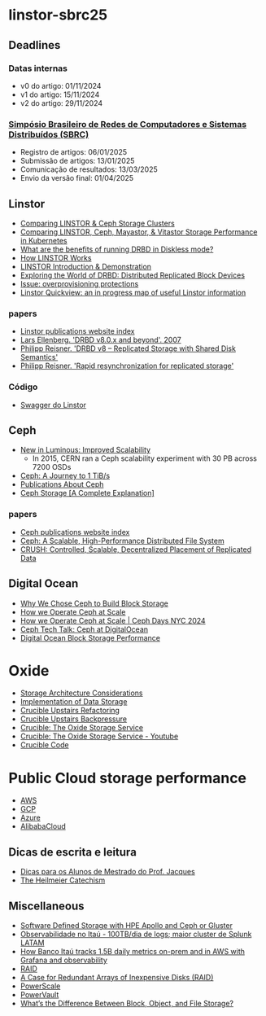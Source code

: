 # linstor-sbrc25

## Deadlines

### Datas internas
- v0 do artigo: 01/11/2024
- v1 do artigo: 15/11/2024
- v2 do artigo: 29/11/2024

### [Simpósio Brasileiro de Redes de Computadores e Sistemas Distribuídos (SBRC)](https://sbrc.sbc.org.br/2025/pt_br/)
- Registro de artigos: 06/01/2025
- Submissão de artigos: 13/01/2025
- Comunicação de resultados: 13/03/2025
- Envio da versão final: 01/04/2025

## Linstor
- [Comparing LINSTOR & Ceph Storage Clusters](https://linbit.com/blog/how-does-linstor-compare-to-ceph/)
- [Comparing LINSTOR, Ceph, Mayastor, & Vitastor Storage Performance in Kubernetes](https://linbit.com/blog/comparing-linstor-ceph-mayastor-vitastor-storage-performance-in-kubernetes/)
- [What are the benefits of running DRBD in Diskless mode?](https://linbit.com/blog/what-are-the-benefits-of-running-drbd-in-diskless-mode/)
- [How LINSTOR Works](https://linbit.com/drbd-user-guide/linstor-guide-1_0-en/#_how_linstor_works)
- [LINSTOR Introduction & Demonstration](https://www.youtube.com/watch?v=-pwQ1Zzm1IE)
- [Exploring the World of DRBD: Distributed Replicated Block Devices](https://www.ktpql.com/distributed-replicated-block-devices/)
- [Issue: overprovisioning protections](https://github.com/LINBIT/linstor-server/issues/377)
- [Linstor Quickview: an in progress map of useful Linstor information](https://drive.google.com/file/d/12ohtcIUb6kirzCUJhsTTATeNUGnvV_sO/view?usp=sharing)

### papers
- [Linstor publications website index](https://linbit.com/drbd-user-guide/users-guide-drbd-8-4/#s-publications)
- [Lars Ellenberg. 'DRBD v8.0.x and beyond'. 2007](./papers/DRBD%208.0.x%20and%20beyond%20-%20Shared-Disk%20semantics%20on%20a%20Shared-Nothing%20Cluster.pdf)
- [Philipp Reisner. 'DRBD v8 – Replicated Storage with Shared Disk Semantics'](./papers/DRBD%20v8%20-%20Replicated%20Storage%20with%20Shared%20Disk%20Semantics.pdf)
- [Philipp Reisner. 'Rapid resynchronization for replicated storage'](./papers/Rapid%20resynchronization%20for%20replicated%20storage.pdf)

### Código
- [Swagger do Linstor](https://app.swaggerhub.com/apis-docs/Linstor/Linstor/1.19.0#/)

## Ceph
- [New in Luminous: Improved Scalability](https://ceph.com/community/new-luminous-scalability/)
    - In 2015, CERN ran a Ceph scalability experiment with 30 PB across 7200 OSDs
- [Ceph: A Journey to 1 TiB/s](https://ceph.io/en/news/blog/2024/ceph-a-journey-to-1tibps/)
- [Publications About Ceph](https://ceph.io/en/news/publications/)
- [Ceph Storage [A Complete Explanation]](https://www.lightbitslabs.com/blog/ceph-storage/)

### papers
- [Ceph publications website index](https://ceph.io/en/news/publications/)
- [Ceph: A Scalable, High-Performance Distributed File System](./papers/Ceph-%20A%20Scalable,%20High-Performance%20Distributed%20File%20System.pdf)
- [CRUSH: Controlled, Scalable, Decentralized Placement of Replicated Data](./papers/CRUSH%20-%20Controlled,%20Scalable,%20Decentralized%20Placement%20of%20Replicated%20Data.pdf)

## Digital Ocean
- [Why We Chose Ceph to Build Block Storage](https://www.digitalocean.com/blog/why-we-chose-ceph-to-build-block-storage)
- [How we Operate Ceph at Scale](https://ceph.com/assets/pdfs/events/2024/ceph-days-nyc/2024%20Ceph%20Day%20NYC%20How%20we%20Operate%20Ceph%20at%20Scale.pdf)
- [How we Operate Ceph at Scale | Ceph Days NYC 2024](https://www.youtube.com/watch?v=FmgZv_f8T8E)
- [Ceph Tech Talk: Ceph at DigitalOcean](https://www.youtube.com/watch?v=k_bTg72eOhU)
- [Digital Ocean Block Storage Performance](https://docs.digitalocean.com/products/volumes/details/features/)

# Oxide
- [Storage Architecture Considerations](https://rfd.shared.oxide.computer/rfd/60)
- [Implementation of Data Storage](https://rfd.shared.oxide.computer/rfd/0177)
- [Crucible Upstairs Refactoring](https://rfd.shared.oxide.computer/rfd/0444)
- [Crucible Upstairs Backpressure](https://rfd.shared.oxide.computer/rfd/0445)
- [Crucible: The Oxide Storage Service](https://oxide.computer/podcasts/oxide-and-friends/1734108)
- [Crucible: The Oxide Storage Service - Youtube](https://www.youtube.com/watch?v=UvEKSqBBcZw)
- [Crucible Code](https://github.com/oxidecomputer/crucible)

# Public Cloud storage performance
- [AWS](https://aws.amazon.com/pt/ebs/provisioned-iops/)
- [GCP](https://cloud.google.com/compute/docs/disks/performance#zonal_pd)
- [Azure](https://learn.microsoft.com/en-us/azure/virtual-machines/disks-types#disk-type-comparison)
- [AlibabaCloud](https://www.alibabacloud.com/help/en/ecs/user-guide/block-storage-performance#section-0hu-6dh-p6f)

## Dicas de escrita e leitura
- [Dicas para os Alunos de Mestrado do Prof. Jacques](http://www.dsc.ufcg.edu.br/~jacques/dicas.htm)
- [The Heilmeier Catechism](https://www.darpa.mil/work-with-us/heilmeier-catechism)

## Miscellaneous
- [Software Defined Storage with HPE Apollo and Ceph or Gluster](https://www.iistech.com/blog/software-defined-storage-with-hpe-apollo-and-ceph-or-gluster)
- [Observabilidade no Itaú - 100TB/dia de logs; maior cluster de Splunk LATAM](https://www.hipsters.tech/observabilidade-no-itau-hipsters-ponto-tech-334/)
- [How Banco Itaú tracks 1.5B daily metrics on-prem and in AWS with Grafana and observability](https://grafana.com/blog/2022/11/28/how-banco-itau-tracks-1.5b-daily-metrics-on-prem-and-in-aws-with-grafana-and-observability/)
- [RAID](https://en.wikipedia.org/wiki/RAID)
- [A Case for Redundant Arrays of Inexpensive Disks (RAID)](https://www.cs.cmu.edu/~garth/RAIDpaper/Patterson88.pdf)
- [PowerScale](https://www.dell.com/pt-br/shop/família-powerscale/sf/powerscale?hve=explore+powerscale)
- [PowerVault](https://www.dell.com/pt-br/shop/storage/sf/powervault?gacd=9687031-14004-5761040-273175705-0&dgc=ST&gad_source=1&gbraid=0AAAAACgzZXctUPk8vQ0fbPes4k-pcADj6&gclsrc=ds#compare-module)
- [What’s the Difference Between Block, Object, and File Storage?](https://aws.amazon.com/compare/the-difference-between-block-file-object-storage/)
